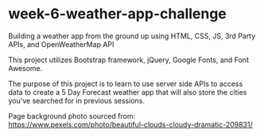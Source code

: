 # week-6-weather-app-challenge
Building a weather app from the ground up using HTML, CSS, JS, 3rd Party APIs, and OpenWeatherMap API

This project utilizes Bootstrap framework, jQuery, Google Fonts, and Font Awesome.

The purpose of this project is to learn to use server side APIs to access data to create a 5 Day Forecast weather app that will also store the cities you've searched for in previous sessions. 

Page background photo sourced from: https://www.pexels.com/photo/beautiful-clouds-cloudy-dramatic-209831/ 
